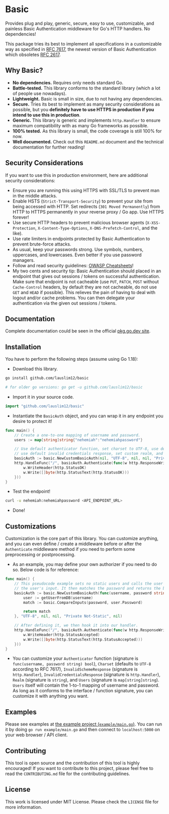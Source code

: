 # Basic

Provides plug and play, generic, secure, easy to use, customizable, and painless Basic Authentication middleware for Go's HTTP handlers. No dependencies!

This package tries its best to implement all specifications in a customizable way as specified in [RFC 7617](https://datatracker.ietf.org/doc/html/rfc7617), the newest version of Basic Authentication which obsoletes [RFC 2617](https://datatracker.ietf.org/doc/html/rfc2617).

## Why Basic?

- **No dependencies.** Requires only needs standard Go.
- **Battle-tested.** This library conforms to the standard library (which a lot of people use nowadays).
- **Lightweight.** Basic is small in size, due to not having any dependencies.
- **Secure.** Tries its best to implement as many security considerations as possible, but you **definitely have to use HTTPS in production if you intend to use this in production**.
- **Generic.** This library is generic and implements `http.Handler` to ensure maximum compatibility with as many Go frameworks as possible.
- **100% tested.** As this library is small, the code coverage is still 100% for now.
- **Well documented.** Check out this `README.md` document and the technical documentation for further reading!

## Security Considerations

If you want to use this in production environment, here are additional security considerations:

- Ensure you are running this using HTTPS with SSL/TLS to prevent man in the middle attacks.
- Enable HSTS (`Strict-Transport-Security`) to prevent your site from being accessed with HTTP. Set redirects (`301 Moved Permanently`) from HTTP to HTTPS permanently in your reverse proxy / Go app. Use HTTPS forever!
- Use secure HTTP headers to prevent malicious browser agents (`X-XSS-Protection`, `X-Content-Type-Options`, `X-DNS-Prefetch-Control`, and the like).
- Use rate limiters in endpoints protected by Basic Authentication to prevent brute-force attacks.
- As usual, keep your passwords strong. Use symbols, numbers, uppercases, and lowercases. Even better if you use password managers.
- Follow and read security guidelines: [OWASP Cheatsheets](https://cheatsheetseries.owasp.org/)!
- My two cents and security tip: Basic Authentication should placed in an endpoint that gives out sessions / tokens on successful authentication. Make sure that endpoint is not cacheable (use `PUT`, `PATCH`, `POST` without `Cache-Control` headers, by default they are not cacheable, do not use `GET` and `HEAD` if possible). This relieves the pain of having to deal with logout and/or cache problems. You can then delegate your authentication via the given out sessions / tokens.

## Documentation

Complete documentation could be seen in the official [pkg.go.dev site](https://pkg.go.dev/github.com/lauslim12/basic).

## Installation

You have to perform the following steps (assume using Go 1.18):

- Download this library.

```bash
go install github.com/lauslim12/basic

# for older go versions: go get -u github.com/lauslim12/basic
```

- Import it in your source code.

```go
import "github.com/lauslim12/basic"
```

- Instantiate the `BasicAuth` object, and you can wrap it in any endpoint you desire to protect it!

```go
func main() {
    // Create a one-to-one mapping of username and password.
    users := map[string]string{"nehemiah":"nehemiahpassword"}

    // Use default authenticator function, set charset to UTF-8, use default invalid scheme response,
    // use default invalid credentials response, set custom realm, and set static user list.
    basicAuth := basic.NewCustomBasicAuth(nil, "UTF-8", nil, nil, "Private", users)
    http.HandleFunc("/", basicAuth.Authenticate(func(w http.ResponseWriter, r *http.Request) {
        w.WriteHeader(http.StatusOK)
        w.Write([]byte(http.StatusText(http.StatusOK)))
    }))
}
```

- Test the endpoint!

```bash
curl -u nehemiah:nehemiahpassword <API_ENDPOINT_URL>
```

- Done!

## Customizations

Customization is the core part of this library. You can customize anything, and you can even define / create a middleware before or after the `Authenticate` middleware method if you need to perform some preprocessing or postprocessing.

- As an example, you may define your own authorizer if you need to do so. Below code is for reference:

```go
func main() {
    // This pseudocode example sets no static users and calls the user from the DB based on
    // the user's input. It then matches the password and returns the boolean value.
    basicAuth := basic.NewCustomBasicAuth(func(username, password string) bool {
        user := getUserFromDB(username)
        match := basic.CompareInputs(password, user.Password)

        return match
    }, "UTF-8", nil, nil, "Private Not-Static", nil)

    // After defining it, we then hook it into our handler.
    http.HandleFunc("/", basicAuth.Authenticate(func(w http.ResponseWriter, r *http.Request) {
        w.WriteHeader(http.StatusAccepted)
        w.Write([]byte(http.StatusText(http.StatusAccepted)))
    }))
}
```

- You can customize your `Authenticator` function (signature is `func(username, password string) bool`), `Charset` (defaults to `UTF-8` according to RFC 7617), `InvalidSchemeResponse` (signature is `http.Handler`), `InvalidCredentialsResponse` (signature is `http.Handler`), `Realm` (signature is `string`), and `Users` (signature is `map[string]string`). `Users` itself will contain the 1-to-1 mapping of username and password. As long as it conforms to the interface / function signature, you can customize it with anything you want.

## Examples

Please see examples at [the example project (`example/main.go`)](./example). You can run it by doing `go run example/main.go` and then connect to `localhost:5000` on your web browser / API client.

## Contributing

This tool is open source and the contribution of this tool is highly encouraged! If you want to contribute to this project, please feel free to read the `CONTRIBUTING.md` file for the contributing guidelines.

## License

This work is licensed under MIT License. Please check the `LICENSE` file for more information.
